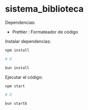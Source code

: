 # sistema_biblioteca

Dependencias:

- Prettier : Formateador de código

Instalar dependencias:

```bash
npm install

# O

bun install
```

Ejecutar el código:

```bash
npm start

# O

bun startb
```
